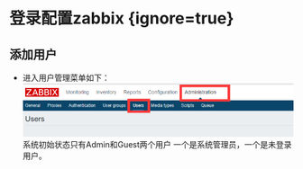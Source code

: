 # 登录配置zabbix {ignore=true}

## 添加用户

* 进入用户管理菜单如下：  
![](assets/2017-09-08-17-57-33.png)   
系统初始状态只有Admin和Guest两个用户 一个是系统管理员，一个是未登录用户。

## 

